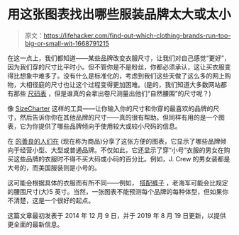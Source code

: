 # 用这张图表找出哪些服装品牌太大或太小

> 原文：<https://lifehacker.com/find-out-which-clothing-brands-run-too-big-or-small-wit-1668791215>

在这一点上，我们都知道——某些品牌改变衣服尺寸，让我们对自己感觉“更好”，因为我们穿的尺寸比平时小。但不管你是不是粉丝，你都必须承认，这让买衣服变得比想象中难多了。没有什么是标准化的，考虑到我们这些天做了这么多的网上购物，大相径庭的尺寸也让这个过程变得更加困难。(是的，我们知道大多数网站都有那些 [尺码表](https://lifehacker.com/find-the-right-bike-size-for-you-with-these-measurement-1652054741) ，但是谁真的会拿出卷尺测量出他们“自然腰围”的尺寸呢？)



像 [SizeCharter](http://www.sizecharter.com/) 这样的工具——让你输入你的尺寸和你穿的最喜欢的品牌的尺寸，然后告诉你你在其他品牌的尺寸——真的很有帮助。但同样有用的是一个图表，它为你提供了哪些品牌倾向于使用较大或较小尺码的信息。

在 [的善良的人们在](http://racked.com/archives/2014/12/03/vanity-sizing-fitbay.php) (现在称为商品)分享了这张方便的图表，它显示了哪些品牌倾向于经营小型、大型或普通品牌。不仅如此，它还显示了穿“小号”衣服的男女在购买这些品牌的衣服时不得不买大码或小码的百分比。例如，J. Crew 的男女装都是大号的，而美国服装则是小号的。

这可能会根据具体的衣服而有所不同——例如， [搭配裤子](http://lifehacker.com/why-you-shouldnt-rely-on-clothing-for-actual-waist-meas-5632726) ，老海军可能会比规定的腰围尺寸(大)5 英寸。当然，一张图表不能预测每个品牌的每种体型，但如果你不清楚，这是一个很好的起点。

这篇文章最初发表于 2014 年 12 月 9 日，并于 2019 年 8 月 19 日更新，以提供更全面的最新信息。